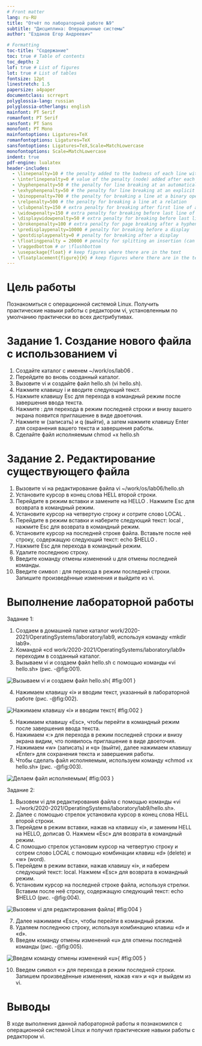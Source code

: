 ```yaml
---
# Front matter
lang: ru-RU
title: "Отчёт по лабораторной работе №9"
subtitle: "Дисциплина: Операционные системы"
author: "Ездаков Егор Андреевич"

# Formatting
toc-title: "Содержание"
toc: true # Table of contents
toc_depth: 2
lof: true # List of figures
lot: true # List of tables
fontsize: 12pt
linestretch: 1.5
papersize: a4paper
documentclass: scrreprt
polyglossia-lang: russian
polyglossia-otherlangs: english
mainfont: PT Serif
romanfont: PT Serif
sansfont: PT Sans
monofont: PT Mono
mainfontoptions: Ligatures=TeX
romanfontoptions: Ligatures=TeX
sansfontoptions: Ligatures=TeX,Scale=MatchLowercase
monofontoptions: Scale=MatchLowercase
indent: true
pdf-engine: lualatex
header-includes:
  - \linepenalty=10 # the penalty added to the badness of each line within a paragraph (no associated penalty node) Increasing the value makes tex try to have fewer lines in the paragraph.
  - \interlinepenalty=0 # value of the penalty (node) added after each line of a paragraph.
  - \hyphenpenalty=50 # the penalty for line breaking at an automatically inserted hyphen
  - \exhyphenpenalty=50 # the penalty for line breaking at an explicit hyphen
  - \binoppenalty=700 # the penalty for breaking a line at a binary operator
  - \relpenalty=500 # the penalty for breaking a line at a relation
  - \clubpenalty=150 # extra penalty for breaking after first line of a paragraph
  - \widowpenalty=150 # extra penalty for breaking before last line of a paragraph
  - \displaywidowpenalty=50 # extra penalty for breaking before last line before a display math
  - \brokenpenalty=100 # extra penalty for page breaking after a hyphenated line
  - \predisplaypenalty=10000 # penalty for breaking before a display
  - \postdisplaypenalty=0 # penalty for breaking after a display
  - \floatingpenalty = 20000 # penalty for splitting an insertion (can only be split footnote in standard LaTeX)
  - \raggedbottom # or \flushbottom
  - \usepackage{float} # keep figures where there are in the text
  - \floatplacement{figure}{H} # keep figures where there are in the text
---
```


# Цель работы

Познакомиться с операционной системой Linux. Получить практические навыки работы с редактором vi, установленным по умолчанию практически во всех дистрибутивах.

# Задание 1. Создание нового файла с использованием vi

1. Создайте каталог с именем ~/work/os/lab06 .
2. Перейдите во вновь созданный каталог.
3. Вызовите vi и создайте файл hello.sh (vi hello.sh).
4. Нажмите клавишу i и вводите следующий текст.
5. Нажмите клавишу Esc для перехода в командный режим после завершения ввода текста.
6. Нажмите : для перехода в режим последней строки и внизу вашего экрана появится приглашение в виде двоеточия.
7. Нажмите w (записать) и q (выйти), а затем нажмите клавишу Enter для сохранения вашего текста и завершения работы.
8. Сделайте файл исполняемым chmod +x hello.sh

# Задание 2. Редактирование существующего файла

1. Вызовите vi на редактирование файла vi ~/work/os/lab06/hello.sh
2. Установите курсор в конец слова HELL второй строки.
3. Перейдите в режим вставки и замените на HELLO . Нажмите Esc для возврата в командный режим.
4. Установите курсор на четвертую строку и сотрите слово LOCAL .
5. Перейдите в режим вставки и наберите следующий текст: local , нажмите Esc для возврата в командный режим.
6. Установите курсор на последней строке файла. Вставьте после неё строку, содержащую следующий текст: echo $HELLO .
7. Нажмите Esc для перехода в командный режим.
8. Удалите последнюю строку.
9. Введите команду отмены изменений u для отмены последней команды.
10. Введите символ : для перехода в режим последней строки. Запишите произведённые изменения и выйдите из vi.

# Выполнение лабораторной работы

Задание 1:

1. Создаем в домашней папке каталог work/2020-2021/OperatingSystems/laboratory/lab9, используя команду «mkdir lab9».
2. Командой «cd work/2020-2021/OperatingSystems/laboratory/lab9» переходим в созданный каталог.
3. Вызываем vi и создаем файл hello.sh с помощью команды «vi hello.sh» (рис. -@fig:001).

![Вызываем vi и создаем файл hello.sh](screenshots/1.png){ #fig:001 }

4. Нажимаем клавишу «i» и вводим текст, указанный в лабораторной работе (рис. -@fig:002).

![Нажимаем клавишу «i» и вводим текст](screenshots/2.png){ #fig:002 }

5. Нажимаем клавишу «Esc», чтобы перейти в командный режим после завершения ввода текста.
6. Нажимаем «:» для перехода в режим последней строки и внизу экрана видим, что появилось приглашение в виде двоеточия.
7. Нажимаем «w» (записать) и «q» (выйти), далее нажимаем клавишу «Enter» для сохранения текста и завершения работы.
8. Чтобы сделать файл исполняемым, используем команду «chmod +x hello.sh» (рис. -@fig:003).

![Делаем файл исполняемым](screenshots/3.png){ #fig:003 }

Задание 2:

1. Вызовем vi для редактирования файла с помощью команды «vi ~/work/2020-2021/OperatingSystems/laboratory/lab9/hello.sh».
2. Далее с помощью стрелок установила курсор в конец слова HELL второй строки.
3. Перейдем в режим вставки, нажав на клавишу «i», и заменим HELL на HELLO, дописав O. Нажмем «Esc» для возврата в командный режим.
4. С помощью стрелок установим курсор на четвертую строку и сотрем слово LOCAL с помощью комбинации клавиш «d» (delete) и «w» (word).
5. Перейдем в режим вставки, нажав клавишу «i», и наберем следующий текст: local. Нажмем «Esc» для возврата в командный режим.
6. Установим курсор на последней строке файла, используя стрелки. Вставим после неё строку, содержащую следующий текст: echo $HELLO (рис. -@fig:004).

![Вызовем vi для редактирования файла](screenshots/4.png){ #fig:004 }

7. Далее нажимаем «Esc», чтобы перейти в командный режим.
8. Удаляем последнюю строку, используя комбинацию клавиш «d» и «d».
9. Введем команду отмены изменений «u» для отмены последней команды (рис. -@fig:005).

![Введем команду отмены изменений «u»](screenshots/5.png){ #fig:005 }

10. Введем символ «:» для перехода в режим последней строки. Запишем произведённые изменения, нажав «w» и «q» и выйдем из vi.



# Выводы

В ходе выполнения данной лабораторной работы я познакомился с операционной системой Linux и получил практические навыки работы с редактором vi.

